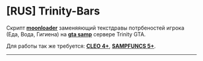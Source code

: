 # [RUS] Trinity-Bars

Скрипт **[moonloader](https://gtaforums.com/topic/890987-moonloader/)** заменяяющий текстдравы потрбеностей игрока (Еда, Вода, Гигиена) на **[gta samp](https://sa-mp.com/)** сервере Trinity GTA.

Для работы так же требуется: **[CLEO 4+](http://cleo.li/?lang=ru)**, **[SAMPFUNCS 5+](https://blast.hk/threads/17/)**.

---
